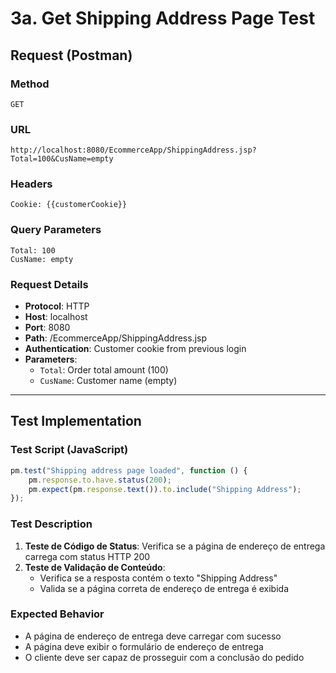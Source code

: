 # 3a. Get Shipping Address Page Test

## Request (Postman)

### Method
```
GET
```

### URL
```
http://localhost:8080/EcommerceApp/ShippingAddress.jsp?Total=100&CusName=empty
```

### Headers
```
Cookie: {{customerCookie}}
```

### Query Parameters
```
Total: 100
CusName: empty
```

### Request Details
- **Protocol**: HTTP
- **Host**: localhost
- **Port**: 8080
- **Path**: /EcommerceApp/ShippingAddress.jsp
- **Authentication**: Customer cookie from previous login
- **Parameters**:
  - `Total`: Order total amount (100)
  - `CusName`: Customer name (empty)

---

## Test Implementation

### Test Script (JavaScript)
```javascript
pm.test("Shipping address page loaded", function () {
    pm.response.to.have.status(200);
    pm.expect(pm.response.text()).to.include("Shipping Address");
});
```

### Test Description
1. **Teste de Código de Status**: Verifica se a página de endereço de entrega carrega com status HTTP 200
2. **Teste de Validação de Conteúdo**: 
   - Verifica se a resposta contém o texto "Shipping Address"
   - Valida se a página correta de endereço de entrega é exibida

### Expected Behavior
- A página de endereço de entrega deve carregar com sucesso
- A página deve exibir o formulário de endereço de entrega
- O cliente deve ser capaz de prosseguir com a conclusão do pedido 